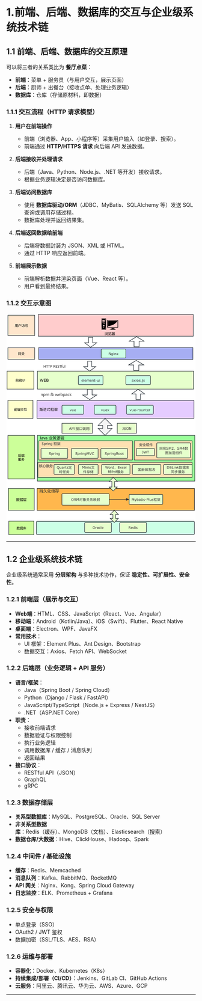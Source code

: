 # 1.前端、后端、数据库的交互与企业级系统技术链

## 1.1 前端、后端、数据库的交互原理

可以将三者的关系类比为 **餐厅点菜**：
- **前端**：菜单 + 服务员（与用户交互，展示页面）
- **后端**：厨师 + 出餐台（接收点单、处理业务逻辑）
- **数据库**：仓库（存储原材料，即数据）

### 1.1.1 交互流程（HTTP 请求模型）
1. **用户在前端操作**
   - 前端（浏览器、App、小程序等）采集用户输入（如登录、搜索）。
   - 前端通过 **HTTP/HTTPS 请求** 向后端 API 发送数据。

2. **后端接收并处理请求**
   - 后端（Java、Python、Node.js、.NET 等开发）接收请求。
   - 根据业务逻辑决定是否访问数据库。

3. **后端访问数据库**
   - 使用 **数据库驱动/ORM**（JDBC、MyBatis、SQLAlchemy 等）发送 SQL 查询或调用存储过程。
   - 数据库处理并返回结果集。

4. **后端返回数据给前端**
   - 后端将数据封装为 JSON、XML 或 HTML。
   - 通过 HTTP 响应返回前端。

5. **前端展示数据**
   - 前端解析数据并渲染页面（Vue、React 等）。
   - 用户看到最终结果。

### 1.1.2 交互示意图
![图片说明](images/enterprise-app-tech-stack.png)

---

## 1.2 企业级系统技术链

企业级系统通常采用 **分层架构** 与多种技术协作，保证 **稳定性、可扩展性、安全性**。

### 1.2.1 前端层（展示与交互）
- **Web端**：HTML、CSS、JavaScript（React、Vue、Angular）
- **移动端**：Android（Kotlin/Java）、iOS（Swift）、Flutter、React Native
- **桌面端**：Electron、WPF、JavaFX
- **常用技术**：
  - UI 框架：Element Plus、Ant Design、Bootstrap
  - 数据交互：Axios、Fetch API、WebSocket

### 1.2.2 后端层（业务逻辑 + API 服务）
- **语言/框架**：
  - Java（Spring Boot / Spring Cloud）
  - Python（Django / Flask / FastAPI）
  - JavaScript/TypeScript（Node.js + Express / NestJS）
  - .NET（ASP.NET Core）
- **职责**：
  - 接收前端请求
  - 数据验证与权限控制
  - 执行业务逻辑
  - 调用数据库 / 缓存 / 消息队列
  - 返回结果
- **接口协议**：
  - RESTful API（JSON）
  - GraphQL
  - gRPC

### 1.2.3 数据存储层
- **关系型数据库**：MySQL、PostgreSQL、Oracle、SQL Server
- **非关系型数据库**：Redis（缓存）、MongoDB（文档）、Elasticsearch（搜索）
- **数据仓库/大数据**：Hive、ClickHouse、Hadoop、Spark

### 1.2.4 中间件 / 基础设施
- **缓存**：Redis、Memcached
- **消息队列**：Kafka、RabbitMQ、RocketMQ
- **API 网关**：Nginx、Kong、Spring Cloud Gateway
- **日志监控**：ELK、Prometheus + Grafana

### 1.2.5 安全与权限
- 单点登录（SSO）
- OAuth2 / JWT 鉴权
- 数据加密（SSL/TLS、AES、RSA）

### 1.2.6 运维与部署
- **容器化**：Docker、Kubernetes（K8s）
- **持续集成/部署（CI/CD）**：Jenkins、GitLab CI、GitHub Actions
- **云服务**：阿里云、腾讯云、华为云、AWS、Azure、GCP

---
